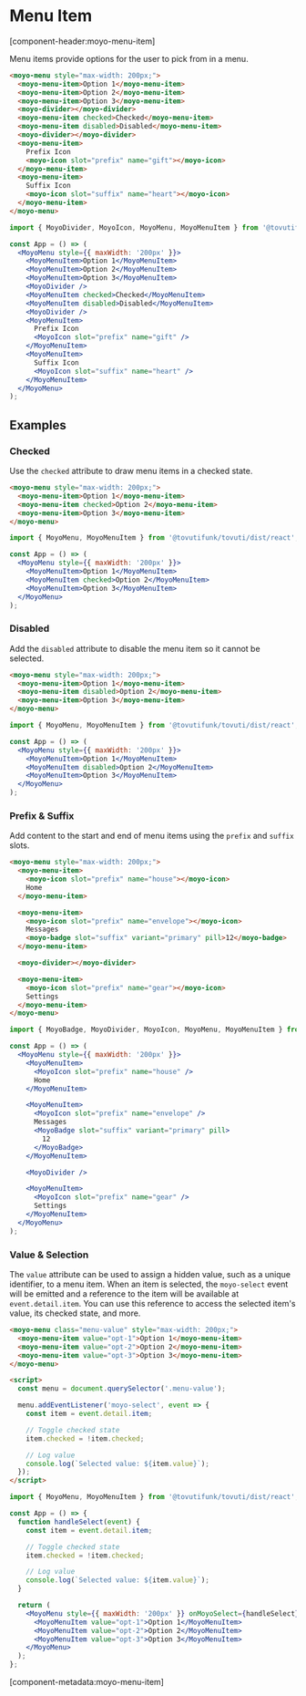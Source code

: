 # Menu Item

[component-header:moyo-menu-item]

Menu items provide options for the user to pick from in a menu.

```html preview
<moyo-menu style="max-width: 200px;">
  <moyo-menu-item>Option 1</moyo-menu-item>
  <moyo-menu-item>Option 2</moyo-menu-item>
  <moyo-menu-item>Option 3</moyo-menu-item>
  <moyo-divider></moyo-divider>
  <moyo-menu-item checked>Checked</moyo-menu-item>
  <moyo-menu-item disabled>Disabled</moyo-menu-item>
  <moyo-divider></moyo-divider>
  <moyo-menu-item>
    Prefix Icon
    <moyo-icon slot="prefix" name="gift"></moyo-icon>
  </moyo-menu-item>
  <moyo-menu-item>
    Suffix Icon
    <moyo-icon slot="suffix" name="heart"></moyo-icon>
  </moyo-menu-item>
</moyo-menu>
```

```jsx react
import { MoyoDivider, MoyoIcon, MoyoMenu, MoyoMenuItem } from '@tovutifunk/tovuti/dist/react';

const App = () => (
  <MoyoMenu style={{ maxWidth: '200px' }}>
    <MoyoMenuItem>Option 1</MoyoMenuItem>
    <MoyoMenuItem>Option 2</MoyoMenuItem>
    <MoyoMenuItem>Option 3</MoyoMenuItem>
    <MoyoDivider />
    <MoyoMenuItem checked>Checked</MoyoMenuItem>
    <MoyoMenuItem disabled>Disabled</MoyoMenuItem>
    <MoyoDivider />
    <MoyoMenuItem>
      Prefix Icon
      <MoyoIcon slot="prefix" name="gift" />
    </MoyoMenuItem>
    <MoyoMenuItem>
      Suffix Icon
      <MoyoIcon slot="suffix" name="heart" />
    </MoyoMenuItem>
  </MoyoMenu>
);
```

## Examples

### Checked

Use the `checked` attribute to draw menu items in a checked state.

```html preview
<moyo-menu style="max-width: 200px;">
  <moyo-menu-item>Option 1</moyo-menu-item>
  <moyo-menu-item checked>Option 2</moyo-menu-item>
  <moyo-menu-item>Option 3</moyo-menu-item>
</moyo-menu>
```

```jsx react
import { MoyoMenu, MoyoMenuItem } from '@tovutifunk/tovuti/dist/react';

const App = () => (
  <MoyoMenu style={{ maxWidth: '200px' }}>
    <MoyoMenuItem>Option 1</MoyoMenuItem>
    <MoyoMenuItem checked>Option 2</MoyoMenuItem>
    <MoyoMenuItem>Option 3</MoyoMenuItem>
  </MoyoMenu>
);
```

### Disabled

Add the `disabled` attribute to disable the menu item so it cannot be selected.

```html preview
<moyo-menu style="max-width: 200px;">
  <moyo-menu-item>Option 1</moyo-menu-item>
  <moyo-menu-item disabled>Option 2</moyo-menu-item>
  <moyo-menu-item>Option 3</moyo-menu-item>
</moyo-menu>
```

```jsx react
import { MoyoMenu, MoyoMenuItem } from '@tovutifunk/tovuti/dist/react';

const App = () => (
  <MoyoMenu style={{ maxWidth: '200px' }}>
    <MoyoMenuItem>Option 1</MoyoMenuItem>
    <MoyoMenuItem disabled>Option 2</MoyoMenuItem>
    <MoyoMenuItem>Option 3</MoyoMenuItem>
  </MoyoMenu>
);
```

### Prefix & Suffix

Add content to the start and end of menu items using the `prefix` and `suffix` slots.

```html preview
<moyo-menu style="max-width: 200px;">
  <moyo-menu-item>
    <moyo-icon slot="prefix" name="house"></moyo-icon>
    Home
  </moyo-menu-item>

  <moyo-menu-item>
    <moyo-icon slot="prefix" name="envelope"></moyo-icon>
    Messages
    <moyo-badge slot="suffix" variant="primary" pill>12</moyo-badge>
  </moyo-menu-item>

  <moyo-divider></moyo-divider>

  <moyo-menu-item>
    <moyo-icon slot="prefix" name="gear"></moyo-icon>
    Settings
  </moyo-menu-item>
</moyo-menu>
```

```jsx react
import { MoyoBadge, MoyoDivider, MoyoIcon, MoyoMenu, MoyoMenuItem } from '@tovutifunk/tovuti/dist/react';

const App = () => (
  <MoyoMenu style={{ maxWidth: '200px' }}>
    <MoyoMenuItem>
      <MoyoIcon slot="prefix" name="house" />
      Home
    </MoyoMenuItem>

    <MoyoMenuItem>
      <MoyoIcon slot="prefix" name="envelope" />
      Messages
      <MoyoBadge slot="suffix" variant="primary" pill>
        12
      </MoyoBadge>
    </MoyoMenuItem>

    <MoyoDivider />

    <MoyoMenuItem>
      <MoyoIcon slot="prefix" name="gear" />
      Settings
    </MoyoMenuItem>
  </MoyoMenu>
);
```

### Value & Selection

The `value` attribute can be used to assign a hidden value, such as a unique identifier, to a menu item. When an item is selected, the `moyo-select` event will be emitted and a reference to the item will be available at `event.detail.item`. You can use this reference to access the selected item's value, its checked state, and more.

```html preview
<moyo-menu class="menu-value" style="max-width: 200px;">
  <moyo-menu-item value="opt-1">Option 1</moyo-menu-item>
  <moyo-menu-item value="opt-2">Option 2</moyo-menu-item>
  <moyo-menu-item value="opt-3">Option 3</moyo-menu-item>
</moyo-menu>

<script>
  const menu = document.querySelector('.menu-value');

  menu.addEventListener('moyo-select', event => {
    const item = event.detail.item;

    // Toggle checked state
    item.checked = !item.checked;

    // Log value
    console.log(`Selected value: ${item.value}`);
  });
</script>
```

```jsx react
import { MoyoMenu, MoyoMenuItem } from '@tovutifunk/tovuti/dist/react';

const App = () => {
  function handleSelect(event) {
    const item = event.detail.item;

    // Toggle checked state
    item.checked = !item.checked;

    // Log value
    console.log(`Selected value: ${item.value}`);
  }

  return (
    <MoyoMenu style={{ maxWidth: '200px' }} onMoyoSelect={handleSelect}>
      <MoyoMenuItem value="opt-1">Option 1</MoyoMenuItem>
      <MoyoMenuItem value="opt-2">Option 2</MoyoMenuItem>
      <MoyoMenuItem value="opt-3">Option 3</MoyoMenuItem>
    </MoyoMenu>
  );
};
```

[component-metadata:moyo-menu-item]

